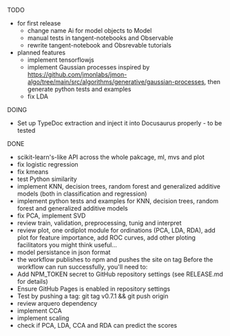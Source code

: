 TODO
- for first release
    - change name Ai for model objects to Model
    - manual tests in tangent-notebooks and Observable
    - rewrite tangent-notebook and Obsrevable tutorials
- planned features
    - implement tensorflowjs
    - implement Gaussian processes inspired by https://github.com/jmonlabs/jmon-algo/tree/main/src/algorithms/generative/gaussian-processes, then generate python tests and examples
    - fix LDA

DOING

- Set up TypeDoc extraction and inject it into Docusaurus properly - to be tested

DONE
- scikit-learn's-like API across the whole pakcage, ml, mvs and plot
- fix logistic regression
- fix kmeans
- test Python similarity
- implement KNN, decision trees, random forest and generalized additive models (both in classification and regression)
- implement python tests and examples for KNN, decision trees, random forest and generalized additive models
- fix PCA, implement SVD
- review train, validation, preprocessing, tunig and interpret
- review plot, one ordiplot module for ordinations (PCA, LDA, RDA), add plot for feature importance, add ROC curves, add other ploting facilitators you might think useful...
- model persistance in json format
- the workflow publishes to npm and pushes the site on tag
Before the workflow can run successfully, you'll need to:
- Add NPM_TOKEN secret to GitHub repository settings (see RELEASE.md for details)
- Ensure GitHub Pages is enabled in repository settings
- Test by pushing a tag: git tag v0.7.1 && git push origin 
- review arquero dependency
- implement CCA
- implement scaling
- check if PCA, LDA, CCA and RDA can predict the scores